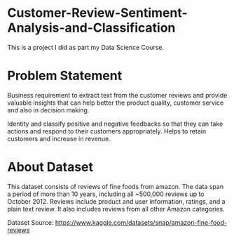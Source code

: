# Customer-Review-Sentiment-Analysis-and-Classification
This is a project I did as part my Data Science Course.

# Problem Statement
Business requirement to extract text from the customer reviews and provide valuable insights that can help better the product quality, customer service and also in decision making.

Identity and classify positive and negative feedbacks so that they can take actions and respond to their customers appropriately. Helps to retain customers and increase in revenue.

# About Dataset
This dataset consists of reviews of fine foods from amazon. The data span a period of more than 10 years, including all ~500,000 reviews up to October 2012. Reviews include product and user information, ratings, and a plain text review. It also includes reviews from all other Amazon categories.

Dataset Source: https://www.kaggle.com/datasets/snap/amazon-fine-food-reviews
